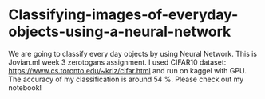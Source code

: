# Classifying-images-of-everyday-objects-using-a-neural-network
We are going to classify every day objects by using Neural Network.
This is Jovian.ml week 3 zerotogans assignment. I used CIFAR10 dataset: https://www.cs.toronto.edu/~kriz/cifar.html and run on kaggel with GPU.
The accuracy of my classification is around 54 %. Please check out my notebook!
